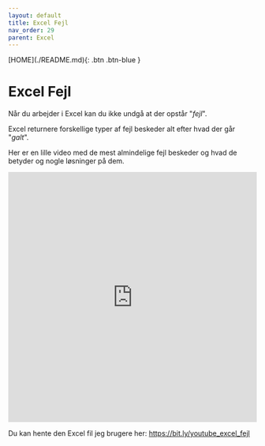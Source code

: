 ```yaml
---
layout: default
title: Excel Fejl
nav_order: 29
parent: Excel
---
```

<span class="fs-1">
[HOME](./README.md){: .btn .btn-blue }
</span>

# Excel Fejl
Når du arbejder i Excel kan du ikke undgå at der opstår "*fejl*".

Excel returnere forskellige typer af fejl beskeder alt efter hvad der går "*galt*".

Her er en lille video med de mest almindelige fejl beskeder og hvad de betyder og nogle løsninger på dem.

<div style="position: relative; padding-bottom: 100.5813953488372%; height: 0;"><iframe src="https://www.loom.com/embed/a53d99b88eee46c280f4e41df04e731e" frameborder="0" webkitallowfullscreen mozallowfullscreen allowfullscreen style="position: absolute; top: 0; left: 0; width: 100%; height: 100%;"></iframe></div>

Du kan hente den Excel fil jeg brugere her: https://bit.ly/youtube_excel_fejl